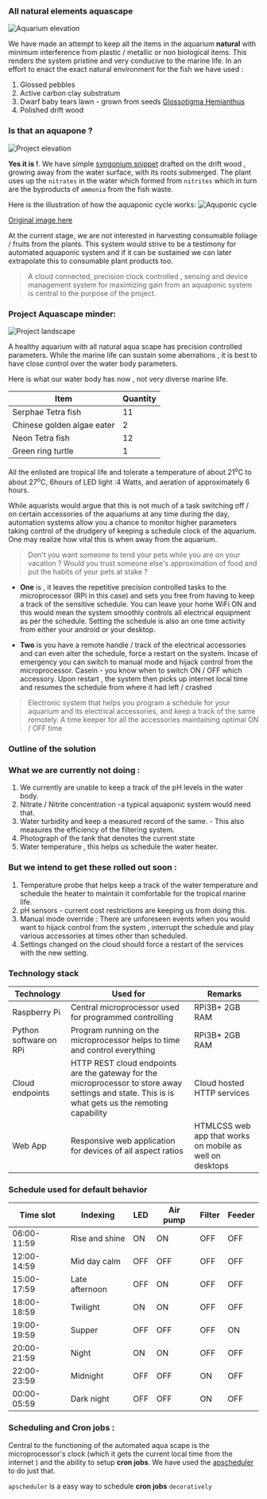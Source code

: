 ### All natural elements aquascape
![Aquarium elevation](IMG-20180426-WA0027.jpg "An all biological aquascape")

We have made an attempt to keep all the items in the aquarium __natural__ with minimum interference from plastic / metallic or non biological items. This renders the system pristine and very conducive to the marine life. In an effort to enact the exact natural environment for the fish we have used :

1. Glossed pebbles
2. Active carbon clay substratum
3. Dwarf baby tears lawn - grown from seeds [Glossotigma Hemianthus](https://en.wikipedia.org/wiki/Hemianthus_callitrichoides)
4. Polished drift wood

### Is that an aquapone ?

![Project elevation](IMG_20180502_102153730_HDR.jpg "A syngonium plant that needs no watering")

__Yes it is !__. We have simple [syngonium snippet](https://www.ourhouseplants.com/plants/syngonium) drafted on the drift wood , growing away from the water surface, with its roots submerged. The plant uses up the `nitrates` in the water which formed from `nitrites` which in turn are the byproducts of `ammonia` from the fish waste.

Here is the illustration of how the aquaponic cycle works:
![Aquponic cycle](timthumb.jpg "Simple nitrogen cycle in aquponics")

[Original image here](http://www.backyardaquaponics.com/information/the-nitrogen-cycle/)

At the current stage, we are not interested in harvesting consumable foliage / fruits from the plants. This system would strive to be a testimony for automated aquaponic system and if it can be sustained we can later extrapolate this to consumable plant products too.

> A cloud connected, precision clock controlled , sensing and device management system for maximizing gain from an aquaponic system is central to the purpose of the project.

### Project Aquascape minder:

![Project landscape](IMG_20180502_102112729_HDR.jpg "The entire system at a glance")

A healthy aquarium with all natural aqua scape has precision controlled parameters. While the marine life can sustain some aberrations , it is best to have close control over the water body parameters.

Here is what our water body has now , not very diverse marine life.

|Item|Quantity|
|-----|-----|
|Serphae Tetra fish|11|
|Chinese golden algae eater|2|
|Neon Tetra fish|12|
|Green ring turtle|1|

All the enlisted are tropical life and tolerate a temperature of about 21<sup>o</sup>C to about 27<sup>o</sup>C, 6hours of LED light :4 Watts, and aeration of approximately 6 hours.

While aquarists would argue that this is not much of a task switching off / on certain accessories of the aquariums at any time during the day, automation systems allow you a chance to monitor higher parameters taking control of the drudgery of keeping a schedule clock of the aquarium. One may realize how vital this is when away from the aquarium.

> Don't you want someone to tend your pets while you are on your vacation ? Would you trust someone else's approximation of food and put the habits of your pets at stake ?

- __One__ is , it leaves the repetitive precision controlled tasks to the microprocessor (RPi in this case) and sets you free from having to keep a track of the sensitive schedule. You can leave your home WiFi ON and this would mean the system smoothly controls all electrical equipment as per the schedule. Setting the schedule is also an one time activity from either your android or your desktop.

- __Two__ is you have a remote handle / track of the electrical accessories and can even alter the schedule, force a restart on the system. Incase of emergency you can switch to manual mode and hijack control from the microprocessor. Casein - you know when to switch ON / OFF which accessory. Upon restart , the system then picks up internet local time and resumes the schedule from where it had left / crashed

> Electronic system that helps you program a schedule for your aquarium and its electrical accessories, and keep a track of the same remotely. A time keeper for all the accessories maintaining optimal ON / OFF time

### Outline of the solution



### What we are currently not doing :

1. We currently are unable to keep a track of the pH levels in the water body.
2. Nitrate / Nitrite concentration -a typical aquaponic system would need that.
3. Water turbidity and keep a measured record of the same.  - This also measures the efficiency of the filtering system.
4. Photograph of the tank that denotes the current state
5. Water temperature , this helps us schedule the water heater.


### But we intend to get these rolled out soon :

1.  Temperature probe that helps keep a track of the water temperature and schedule the heater to maintain it comfortable for the tropical marine life.
2. pH sensors - current cost restrictions are keeping us from doing this.
3. Manual mode override : There are unforeseen events when you would want to hijack control from the system , interrupt the schedule and play various accessories at times other than scheduled.
4. Settings changed on the cloud should force a restart of the services with the new setting.

### Technology stack

|Technology|Used for|Remarks|
|----|----|----|
|Raspberry Pi|Central microprocessor used for programmed controlling|RPi3B+ 2GB RAM|
|Python software on RPi|Program running on the microprocessor helps to time and control everything|RPi3B+ 2GB RAM|
|Cloud endpoints|HTTP REST cloud endpoints are the gateway for the microprocessor to store away settings and state. This is is what gets us the remoting capability|Cloud hosted HTTP services|
|Web App|Responsive web application for devices of all aspect ratios |HTMLCSS web app that works on mobile as well on desktops|


### Schedule used for default behavior

|Time slot|Indexing|LED|Air pump|Filter|Feeder|
|-----|-----|-----|-----|-----|-----|
|06:00-11:59|Rise and shine|ON|ON|OFF|OFF|
|12:00-14:59|Mid day calm|OFF|OFF|OFF|OFF|
|15:00-17:59|Late afternoon|OFF|ON|OFF|OFF|
|18:00-18:59|Twilight|ON|ON|OFF|OFF|
|19:00-19:59|Supper|OFF|OFF|OFF|ON|
|20:00-21:59|Night|ON|ON|OFF|OFF|
|22:00-23:59|Midnight|OFF|OFF|ON|OFF|
|00:00-05:59|Dark night|OFF|OFF|ON|OFF|


### Scheduling and Cron jobs :

Central to the functioning of the automated aqua scape is the microprocessor's clock (which it gets the current local time from the internet ) and the ability to setup __cron jobs__. We have used the [apscheduler](https://apscheduler.readthedocs.io/en/latest/) to do just that.

`apscheduler` is a easy way to schedule __cron jobs__ `decoratively`
